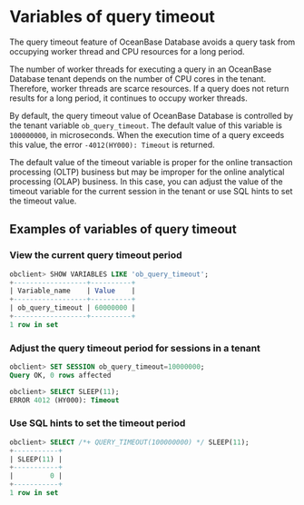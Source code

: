 # Variables of query timeout

The query timeout feature of OceanBase Database avoids a query task from occupying worker thread and CPU resources for a long period. 

The number of worker threads for executing a query in an OceanBase Database tenant depends on the number of CPU cores in the tenant. Therefore, worker threads are scarce resources. If a query does not return results for a long period, it continues to occupy worker threads. 

By default, the query timeout value of OceanBase Database is controlled by the tenant variable `ob_query_timeout`. The default value of this variable is `100000000`, in microseconds. When the execution time of a query exceeds this value, the error `-4012(HY000): Timeout` is returned. 

The default value of the timeout variable is proper for the online transaction processing (OLTP) business but may be improper for the online analytical processing (OLAP) business. In this case, you can adjust the value of the timeout variable for the current session in the tenant or use SQL hints to set the timeout value. 

## Examples of variables of query timeout

### View the current query timeout period

```sql
obclient> SHOW VARIABLES LIKE 'ob_query_timeout';
+------------------+----------+
| Variable_name    | Value    |
+------------------+----------+
| ob_query_timeout | 60000000 |
+------------------+----------+
1 row in set
```

### Adjust the query timeout period for sessions in a tenant

```sql
obclient> SET SESSION ob_query_timeout=10000000;
Query OK, 0 rows affected

obclient> SELECT SLEEP(11);
ERROR 4012 (HY000): Timeout
```

### Use SQL hints to set the timeout period

```sql
obclient> SELECT /*+ QUERY_TIMEOUT(100000000) */ SLEEP(11);
+-----------+
| SLEEP(11) |
+-----------+
|         0 |
+-----------+
1 row in set
```
